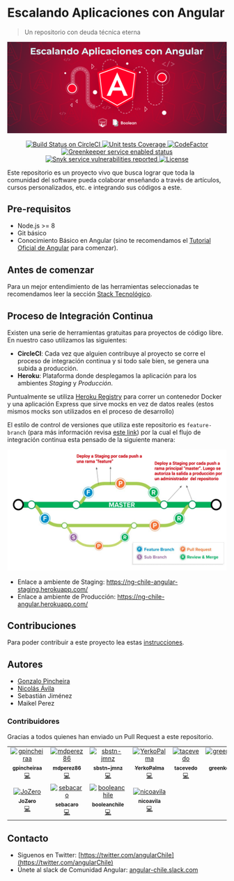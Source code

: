 # Escalando Aplicaciones con Angular

> Un repositorio con deuda técnica eterna

![Portada](docs/images/repo-cover.png)

<p align="center">
  <a href="https://circleci.com/gh/ngChile/escalando-aplicaciones-con-angular">
    <img src="https://circleci.com/gh/ngChile/escalando-aplicaciones-con-angular.svg?style=shield" alt="Build Status on CircleCI" />
  </a>
  <a href="https://codecov.io/gh/ngChile/escalando-aplicaciones-con-angular">
    <img src="https://codecov.io/gh/ngChile/escalando-aplicaciones-con-angular/branch/docs%2Fbadges-and-docs/graph/badge.svg" alt="Unit tests Coverage" />
  </a>
  <a href="https://www.codefactor.io/repository/github/ngchile/escalando-aplicaciones-con-angular">
    <img src="https://www.codefactor.io/repository/github/ngchile/escalando-aplicaciones-con-angular/badge" alt="CodeFactor" />
  </a>
  <a href="https://greenkeeper.io/">
    <img src="https://badges.greenkeeper.io/ngChile/escalando-aplicaciones-con-angular.svg" alt="Greenkeeper service enabled status" />
  </a>
  <a href="https://snyk.io/test/github/ngChile/escalando-aplicaciones-con-angular">
    <img src="https://snyk.io/test/github/ngChile/escalando-aplicaciones-con-angular/badge.svg" alt="Snyk service vulnerabilities reported" />
  </a>
  <a href="https://github.com/ngChile/escalando-aplicaciones-con-angular/blob/master/LICENSE">
    <img src="https://img.shields.io/github/license/ngChile/escalando-aplicaciones-con-angular.svg" alt="License" />
  </a>
</p>

Este repositorio es un proyecto vivo que busca lograr que toda la comunidad del software pueda colaborar enseñando a través de artículos, cursos personalizados, etc. e integrando sus códigos a este.

## Pre-requisitos

- Node.js >= 8
- Git básico
- Conocimiento Básico en Angular (sino te recomendamos el [Tutorial Oficial de Angular](https://angular.io/tutorial) para comenzar).

## Antes de comenzar

Para un mejor entendimiento de las herramientas seleccionadas te recomendamos leer la sección [Stack Tecnológico](docs/Stack.md).

## Proceso de Integración Continua

Existen una serie de herramientas gratuitas para proyectos de código libre. En nuestro caso utilizamos las siguientes:

- **CircleCI**: Cada vez que alguien contribuye al proyecto se corre el proceso de integración continua y si todo sale bien, se genera una subida a producción.
- **Heroku**: Plataforma donde desplegamos la aplicación para los ambientes _Staging_ y _Producción_.

Puntualmente se utiliza [Heroku Registry](https://devcenter.heroku.com/articles/container-registry-and-runtime) para correr un contenedor Docker y una aplicación Express que sirve mocks en vez de datos reales (estos mismos mocks son utilizados en el proceso de desarrollo)

El estilo de control de versiones que utiliza este repositorio es `feature-branch` (para más información revisa [este link](https://martinfowler.com/bliki/FeatureBranch.html)) por la cual el flujo de integración continua esta pensado de la siguiente manera:

![Angular Chile proceso de Integración continua](docs/images/ng-angular-ci-style.png)

- Enlace a ambiente de Staging: https://ng-chile-angular-staging.herokuapp.com/
- Enlace a ambiente de Producción: https://ng-chile-angular.herokuapp.com/

## Contribuciones

Para poder contribuir a este proyecto lea estas [instrucciones](CONTRIBUTING.md).

## Autores

- [Gonzalo Pincheira](https://github.com/gpincheiraa)
- [Nicolás Ávila](https://github.com/nicoavila)
- Sebastián Jiménez
- Maikel Perez

### Contribuidores
Gracias a todos quienes han enviado un Pull Request a este repositorio.
<!-- ALL-CONTRIBUTORS-LIST:START - Do not remove or modify this section -->
<!-- prettier-ignore-start -->
<!-- markdownlint-disable -->
<table>
  <tr>
    <td align="center"><a href="https://github.com/gpincheiraa"><img src="https://avatars0.githubusercontent.com/u/5608336?v=4" width="100px;" alt="gpincheiraa"/><br /><sub><b>gpincheiraa</b></sub></a><br /><a href="https://github.com/ngChile/escalando-aplicaciones-con-angular/commits?author=gpincheiraa" title="Code">💻</a></td>
    <td align="center"><a href="https://github.com/mdperez86"><img src="https://avatars2.githubusercontent.com/u/13334210?v=4" width="100px;" alt="mdperez86"/><br /><sub><b>mdperez86</b></sub></a><br /><a href="https://github.com/ngChile/escalando-aplicaciones-con-angular/commits?author=mdperez86" title="Code">💻</a></td>
    <td align="center"><a href="https://github.com/sbstn-jmnz"><img src="https://avatars1.githubusercontent.com/u/4334071?v=4" width="100px;" alt="sbstn-jmnz"/><br /><sub><b>sbstn-jmnz</b></sub></a><br /><a href="https://github.com/ngChile/escalando-aplicaciones-con-angular/commits?author=sbstn-jmnz" title="Code">💻</a></td>
    <td align="center"><a href="https://github.com/YerkoPalma"><img src="https://avatars1.githubusercontent.com/u/5105812?v=4" width="100px;" alt="YerkoPalma"/><br /><sub><b>YerkoPalma</b></sub></a><br /><a href="https://github.com/ngChile/escalando-aplicaciones-con-angular/commits?author=YerkoPalma" title="Code">💻</a></td>
    <td align="center"><a href="https://github.com/tacevedo"><img src="https://avatars0.githubusercontent.com/u/14237453?v=4" width="100px;" alt="tacevedo"/><br /><sub><b>tacevedo</b></sub></a><br /><a href="https://github.com/ngChile/escalando-aplicaciones-con-angular/commits?author=tacevedo" title="Code">💻</a></td>
    <td align="center"><a href="https://github.com/apps/greenkeeper"><img src="https://avatars3.githubusercontent.com/in/505?v=4" width="100px;" alt="greenkeeper[bot]"/><br /><sub><b>greenkeeper[bot]</b></sub></a><br /><a href="https://github.com/ngChile/escalando-aplicaciones-con-angular/commits?author=greenkeeper[bot]" title="Code">💻</a></td>
    <td align="center"><a href="https://github.com/llekn"><img src="https://avatars2.githubusercontent.com/u/2346636?v=4" width="100px;" alt="llekn"/><br /><sub><b>llekn</b></sub></a><br /><a href="https://github.com/ngChile/escalando-aplicaciones-con-angular/commits?author=llekn" title="Code">💻</a></td>
  </tr>
  <tr>
    <td align="center"><a href="https://github.com/JoZero"><img src="https://avatars3.githubusercontent.com/u/45615986?v=4" width="100px;" alt="JoZero"/><br /><sub><b>JoZero</b></sub></a><br /><a href="https://github.com/ngChile/escalando-aplicaciones-con-angular/commits?author=JoZero" title="Code">💻</a></td>
    <td align="center"><a href="https://github.com/sebacaro"><img src="https://avatars2.githubusercontent.com/u/3081701?v=4" width="100px;" alt="sebacaro"/><br /><sub><b>sebacaro</b></sub></a><br /><a href="https://github.com/ngChile/escalando-aplicaciones-con-angular/commits?author=sebacaro" title="Code">💻</a></td>
    <td align="center"><a href="https://github.com/booleanchile"><img src="https://avatars2.githubusercontent.com/u/46203382?v=4" width="100px;" alt="booleanchile"/><br /><sub><b>booleanchile</b></sub></a><br /><a href="https://github.com/ngChile/escalando-aplicaciones-con-angular/commits?author=booleanchile" title="Code">💻</a></td>
    <td align="center"><a href="https://github.com/nicoavila"><img src="https://avatars0.githubusercontent.com/u/602639?v=4" width="100px;" alt="nicoavila"/><br /><sub><b>nicoavila</b></sub></a><br /><a href="https://github.com/ngChile/escalando-aplicaciones-con-angular/commits?author=nicoavila" title="Code">💻</a></td>
  </tr>
</table>

<!-- markdownlint-enable -->
<!-- prettier-ignore-end -->
<!-- ALL-CONTRIBUTORS-LIST:END -->

## Contacto

- Siguenos en Twitter: [https://twitter.com/angularChile](https://twitter.com/angularChile)
- Únete al slack de Comunidad Angular: [angular-chile.slack.com](angular-chile.slack.com)


